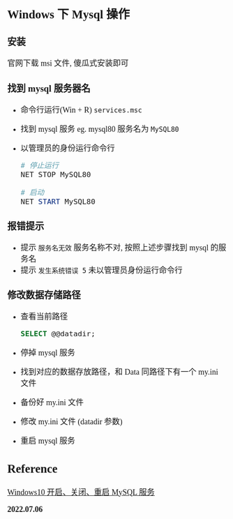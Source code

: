 <font size=4 face='楷体'>

## Windows 下 Mysql 操作

### 安装

官网下载 msi 文件, 傻瓜式安装即可

### 找到 mysql 服务器名

- 命令行运行(Win + R) `services.msc`
- 找到 mysql 服务
  eg. mysql80 服务名为 `MySQL80`
- 以管理员的身份运行命令行

  ```powershell
  # 停止运行
  NET STOP MySQL80

  # 启动
  NET START MySQL80
  ```

### 报错提示

- 提示 `服务名无效`
  服务名称不对, 按照上述步骤找到 mysql 的服务名
- 提示 `发生系统错误 5`
  未以管理员身份运行命令行

### 修改数据存储路径

- 查看当前路径

  ```sql
  SELECT @@datadir;
  ```

- 停掉 mysql 服务
- 找到对应的数据存放路径，和 Data 同路径下有一个 my.ini 文件
- 备份好 my.ini 文件
- 修改 my.ini 文件 (datadir 参数)
- 重启 mysql 服务

## Reference

[Windows10 开启、关闭、重启 MySQL 服务](https://blog.csdn.net/fwdwqdwq/article/details/123705089)

**2022.07.06**
